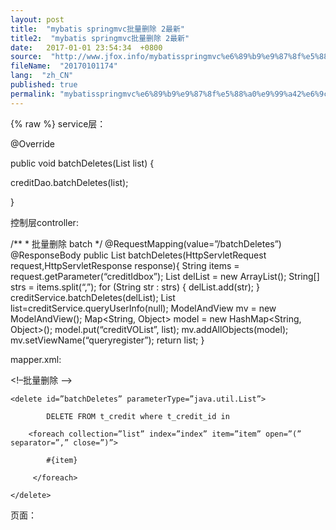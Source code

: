 ```yaml
---
layout: post
title:  "mybatis springmvc批量删除 2最新"
title2:  "mybatis springmvc批量删除 2最新"
date:   2017-01-01 23:54:34  +0800
source:  "http://www.jfox.info/mybatisspringmvc%e6%89%b9%e9%87%8f%e5%88%a0%e9%99%a42%e6%9c%80%e6%96%b0.html"
fileName:  "20170101174"
lang:  "zh_CN"
published: true
permalink: "mybatisspringmvc%e6%89%b9%e9%87%8f%e5%88%a0%e9%99%a42%e6%9c%80%e6%96%b0.html"
---
```

{% raw %}
service层：

@Override

public void batchDeletes(List list) {

creditDao.batchDeletes(list);

}

控制层controller:

/** * 批量删除 batch */ @RequestMapping(value=”/batchDeletes”) @ResponseBody public List<Credit> batchDeletes(HttpServletRequest request,HttpServletResponse response){ String items = request.getParameter(“creditIdbox”); List<String> delList = new ArrayList<String>(); String[] strs = items.split(“,”); for (String str : strs) { delList.add(str); } creditService.batchDeletes(delList); List<Credit> list=creditService.queryUserInfo(null); ModelAndView mv = new ModelAndView(); Map<String, Object> model = new HashMap<String, Object>(); model.put(“creditVOList”, list); mv.addAllObjects(model); mv.setViewName(“queryregister”); return list; }

mapper.xml:

<!–批量删除 –>

    <delete id=”batchDeletes” parameterType=”java.util.List”>

            DELETE FROM t_credit where t_credit_id in

        <foreach collection=”list” index=”index” item=”item” open=”(” separator=”,” close=”)”>   

            #{item}   

         </foreach>

    </delete>

页面：

<script type=”text/javascript” src=”../jquery/jquery-2.1.3.js”></script>

<script type=”text/javascript” src=”../easyui/jquery.easyui.min.js”></script>

<script type=”text/javascript” src=”../easyui/locale/easyui-lang-zh_CN.js” ></script>

<script type=”text/javascript” src=”../easyui/js/index.js”></script>

<link rel=”stylesheet” type=”text/css” href=”../easyui/themes/default/easyui.css” />

<link rel=”stylesheet” type=”text/css” href=”../easyui/themes/icon.css” />

<script type=”text/javascript” >

 $(function(){

 $(“#button”).click(function(){

    var form=$(“#registerform”);

    form.prop(“action”,”http://localhost:8080/ssmy2/CreditController/intiqu.do”);

    form.submit(); 

});

 //方式二：

 /*$(function(){

     $(“#button”).click(function(){

     document.registerform.action=”http://localhost:8080/ssmy/CreditController/intiqu.do”;

     document.registerform.submit();

    });**/

 //对查询按钮定死状态

  $(“#status”).val($(“#statushidden”).val());

});

   function selectAll(){

     if ($(“#SelectAll”).is
{% endraw %}